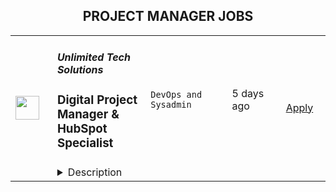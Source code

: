 <div align="center"><h2>PROJECT MANAGER JOBS</h2></div><table><tr>
                <td width="100" height="100" rowspan="2">
                    <img src="https://wwr-pro.s3.amazonaws.com/logos/0081/8740/logo.gif" width="38px" height="auto">
                </td>
                <td width="300">
                    <h5>Unlimited Tech Solutions</h5>
                    <h3> Digital Project Manager & HubSpot Specialist</h3>
                </td>
                <td width="300">
                    <code>DevOps and Sysadmin</code>
                </td>
                <td width="200">
                <text>5 days ago</text>
                </td>
                <td width="100" rowspan="2">
                <a href="https://weworkremotely.com/remote-jobs/unlimited-tech-solutions-digital-project-manager-hubspot-specialist" align="right" target="_blank">Apply</a>
                </td>
            </tr>
            <tr>
                <td colspan="3">
                <details><summary>Description</summary>
                <img src="https://we-work-remotely.imgix.net/logos/0081/8740/logo.gif?ixlib=rails-4.0.0&w=50&h=50&dpr=2&fit=fill&auto=compress" />

<p>
  <strong>Headquarters:</strong> Florida, USA
    <br /><strong>URL:</strong> <a href="http://www.unlimitedtechsolutions.com">http://www.unlimitedtechsolutions.com</a>
</p>

<div>Role:<br><br>
</div><div>We’re looking for a Digital Project Manager &amp; HubSpot Specialist who will work directly with clients and be their main point of contact and communicate with assertiveness and care both internally and with our clients. Manage projects by working with various departments to achieve results, and go above and beyond for our clients. Expand your HubSpot knowledge and practice by performing certain actions in HubSpot on behalf of our clients.</div><div>
<br>Responsibilities:<br><br>
</div><ul>
<li>Work on “behind-the-scenes” client tasks like building emails, workflows, blogs, etc. </li>
<li>Work with internal teams as needed (for example, project managers to ensure projects stay on track, content team for writing email workflows, or our back-end engineers for data migrations or complex integrations).</li>
<li>Plan, coordinate, and oversee projects with a wide variety of tasks, work with cross-functional teams and ensure all targets and requirements are met and completed on schedule and within budget. Managing scope creep is your responsibility. </li>
<li>Communicate regularly with the client regarding project scope and proactively yet kindly manage client expectations about what is included in the scope and what is not. </li>
<li>Be our clients' primary point of contact and engage them in (8-10) live training sessions per week to ensure they get the most out of HubSpot.</li>
<li>Own multiple projects concurrently. </li>
<li>Projects you will be managing include website projects (from onboarding and goal setting to wireframing, copy, design, HubSpot implementation, QA, and launch), marketing campaigns (including graphic design, ads, SEO), complex integration work, and more. This means you will manage the internal resources and keep things on track, it doesn’t mean being an expert in all these fields.</li>
<li>Proactively develop, implement, and monitor new and/or existing processes that improve cross-functional alignment, effectiveness, and decision-making.</li>
<li>Create handbooks for our clients</li>
<li>HubMasters Program: Play a major role in this program's function, communication with clients, running live group sessions, etc. </li>
</ul><div>
<br>Results: <br><br>
</div><ul>
<li>All projects in your care run smoothly and budgets are maintained carefully</li>
<li>Results are communicated on a regular cadence through detailed and insightful reports</li>
<li>Client satisfaction is high on all your projects</li>
<li>Our SOP &amp; Process database grows with your assistance</li>
</ul><div>
<br>Requirements:<br><br>
</div><ul>
<li>3+ years of project management experience. Agency experience is a plus. </li>
<li>In-depth HubSpot experience and the ability to train others on HubSpot’s many features and all Hubs.</li>
<li>Proven ability to manage multiple projects and consistently meet deadlines</li>
<li>Tech-savvy. Ability to quickly figure things out on your own when working with various tools. This is crucial for this position. </li>
<li>Accountable, mature, responsible, organized and delivers on promises.</li>
<li>Strong client management skills with an assertive yet empathic presence.</li>
<li>Experience working in a fast-paced environment while being able to manage and prioritize changing deadlines.</li>
<li>Possess the passion for helping businesses succeed through a commitment to continuous improvement, critical thinking, reliance on facts (not just data), and rolling up your sleeves to get it done. </li>
<li>Available during EST mornings and afternoons.</li>
</ul><div>
<br>Benefits and Perks:<br><br>
</div><ul>
<li>We are a remote-only company. </li>
<li>We offer full-time positions; we hire you as an employee, no matter where you are in the world. </li>
<li>Generous compensation package.</li>
<li>Paid time off and holidays according to your country of residence. </li>
<li>Rest week each December (we shut down entirely for a week so we can all disconnect)</li>
<li>Work with a team of high-achievers in a collaborative environment where everyone has a real chance to contribute. </li>
<li>Work with a highly supportive, accepting, and inclusive founding team.</li>
</ul><div>
<br>Our Hiring Process:<br><br>
</div><div>We value our team member’s time and nurture relationships with them. We promote our team members based on their results, not resumes. Expect this process to be unlike most others. </div><div><br></div><ol>
<li>Zoom conversation with our Director of Operations to discuss the position, our company, clients, and plan and hear about your experience and abilities, career growth plans, salary expectations, and why you’d like to work with us.  </li>
<li>1-2 more Zoom conversations with our CEO and/or CTO to get to know one another. </li>
<li>We’ll ask you to complete a short and fair exercise to demonstrate your skills and passion for working with us. </li>
<li>If we’re a good fit, we’ll send you an offer. </li>
<li>Reference check - we’ll check references only after sending out an offer letter.</li>
<li>Once your references come in, we’ll send you a contract and get you onboarded.</li>
<li>We aim to have an intense yet quick hiring cycle. </li>
</ol>

<p><strong>To apply:</strong> <a href="https://weworkremotely.com/remote-jobs/unlimited-tech-solutions-digital-project-manager-hubspot-specialist">https://weworkremotely.com/remote-jobs/unlimited-tech-solutions-digital-project-manager-hubspot-specialist</a></p>

                </details>
                </td>
            </tr>,<tr>
                <td width="100" height="100" rowspan="2">
                    <img src="https://wwr-pro.s3.amazonaws.com/logos/0081/8738/logo.gif" width="38px" height="auto">
                </td>
                <td width="300">
                    <h5>Unlimited Tech Solutions</h5>
                    <h3> Technical Project Manager</h3>
                </td>
                <td width="300">
                    <code>DevOps and Sysadmin</code>
                </td>
                <td width="200">
                <text>5 days ago</text>
                </td>
                <td width="100" rowspan="2">
                <a href="https://weworkremotely.com/remote-jobs/unlimited-tech-solutions-technical-project-manager" align="right" target="_blank">Apply</a>
                </td>
            </tr>
            <tr>
                <td colspan="3">
                <details><summary>Description</summary>
                <img src="https://we-work-remotely.imgix.net/logos/0081/8738/logo.gif?ixlib=rails-4.0.0&w=50&h=50&dpr=2&fit=fill&auto=compress" />

<p>
  <strong>Headquarters:</strong> Florida, USA
    <br /><strong>URL:</strong> <a href="http://www.unlimitedtechsolutions.com">http://www.unlimitedtechsolutions.com</a>
</p>

<div>
<br>Role:<br><br>
</div><div>We’re looking for a Technical Project Manager who will work directly with clients and be their main point of contact and communicate with assertiveness and care, both internally and with our clients. The person in this role will manage projects by working with various departments to achieve results and go above and beyond for our clients. </div><div>
<br>Responsibilities:<br><br>
</div><ul>
<li>Define project scope, deliverables, milestones, roles, and responsibilities in collaboration with key stakeholders.</li>
<li>Manage projects with top-down oversight throughout their duration and ensure their successful completion.</li>
<li>Projects you will be managing include website projects, complex integration work, and more.</li>
<li>Monitor project progress continuously and create weekly, detailed reports on measurable items, such as milestones and deliverables.</li>
<li>Develop and plan projects. This includes, but is not limited to, identifying milestones, ensuring the team is not over capacity, assigning tasks to the correct people, etc.  </li>
<li>A fundamental understanding of UML and BPMN 2.0 is desirable, and the ability to document requirements in detail and produce data flow diagrams is required. </li>
<li>Write detailed, meticulous briefs for contractors, freelancers, and/or employees for technical work.</li>
<li>Plan, coordinate, and oversee projects with a wide variety of tasks, work with cross-functional teams and ensure all targets and requirements are met and completed on schedule and within budget. Managing scope creep is your responsibility. </li>
<li>Communicate regularly with the client regarding project scope and proactively yet kindly manage client expectations about what is included in the scope and what is not. </li>
<li>Be our clients' primary point of contact and engage them in (8-10) live training sessions per week to ensure they get the most out of HubSpot.</li>
<li>Own multiple projects concurrently. </li>
<li>Proactively develop, implement, and monitor new and/or existing processes that improve cross-functional alignment, effectiveness, and decision-making.</li>
<li>Document our processes regularly (create SOPs and handbooks for our team and clients).</li>
<li>Train additional members as required. </li>
</ul><div>
<br>Results: <br><br>
</div><ul>
<li>All projects in your care run smoothly and budgets are maintained carefully.</li>
<li>Results are communicated on a regular cadence through detailed and insightful reports.</li>
<li>Client satisfaction is high on all your projects.</li>
<li>Actively participate in creating efficiencies in project delivery, documenting internal processes, and recommending improvements when needed.</li>
</ul><div>
<br>Requirements:<br><br>
</div><ul>
<li>3+ years of project management experience is desirable. Agency experience is a plus. </li>
<li>A degree in information technology, business management, or a related field is desirable, but proven work experience is valued above all.</li>
<li>Prior experience working with HubSpot is desirable. Prior experience working in any CRM, ERP, or Service management software is required and the ability to clearly communicate how and why the systems were used is beneficial.</li>
<li>Possesses fundamental understanding in the areas of web development, process management, contact management systems, APIs, databases, and system design.</li>
<li>Proven ability to manage multiple projects and consistently meet deadlines.</li>
<li>Tech-savvy. Ability to quickly figure things out on your own when working with various tools. This is crucial for this position. </li>
<li>Accountable, mature, responsible, organized and delivers on promises.</li>
<li>Strong client management skills with an assertive yet empathic presence.</li>
<li>Experience working in a fast-paced environment while being able to manage and prioritize changing deadlines.</li>
<li>Possess the passion for helping businesses succeed through a commitment to continuous improvement, critical thinking, reliance on facts (not just data), and rolling up your sleeves to get it done. </li>
<li>Excellent written and verbal communication skills and the ability to interact professionally with a diverse group. </li>
</ul>

<p><strong>To apply:</strong> <a href="https://weworkremotely.com/remote-jobs/unlimited-tech-solutions-technical-project-manager">https://weworkremotely.com/remote-jobs/unlimited-tech-solutions-technical-project-manager</a></p>

                </details>
                </td>
            </tr></table>